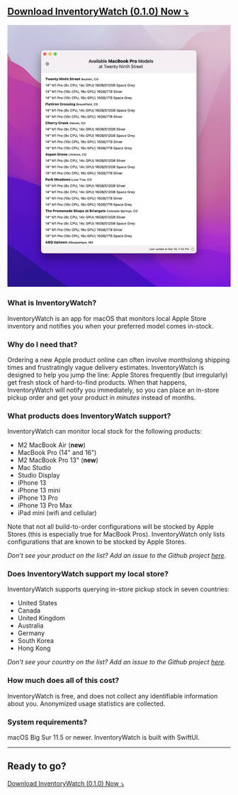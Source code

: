 ## [Download InventoryWatch (0.1.0) Now ⤵️](./InventoryWatch-0.1.0.zip)

![InventoryWatch-Screenshot](./ic-mkt.jpg)

### What is InventoryWatch?

InventoryWatch is an app for macOS that monitors local Apple Store inventory and notifies you when your preferred model comes in-stock. 

### Why do I need that? 

Ordering a new Apple product online can often involve monthslong shipping times and frustratingly vague delivery estimates. InventoryWatch is designed to help you jump the line: Apple Stores frequently (but irregularly) get fresh stock of hard-to-find products. When that happens, InventoryWatch will notify you immediately, so you can place an in-store pickup order and get your product in *minutes* instead of months. 

### What products does InventoryWatch support? 

InventoryWatch can monitor local stock for the following products: 

* M2 MacBook Air (**new**)
* MacBook Pro (14" and 16")
* M2 MacBook Pro 13" (**new**)
* Mac Studio
* Studio Display
* iPhone 13
* iPhone 13 mini
* iPhone 13 Pro
* iPhone 13 Pro Max
* iPad mini (wifi and cellular)

Note that not all build-to-order configurations will be stocked by Apple Stores (this is especially true for MacBook Pros). InventoryWatch only lists configurations that are known to be stocked by Apple Stores. 

_Don't see your product on the list? Add an issue to the Github project [here](https://github.com/worthbak/inventory-checker-app/issues)._

### Does InventoryWatch support my local store? 

InventoryWatch supports querying in-store pickup stock in seven countries:

  * United States
  * Canada
  * United Kingdom
  * Australia
  * Germany
  * South Korea
  * Hong Kong

_Don't see your country on the list? Add an issue to the Github project [here](https://github.com/worthbak/inventory-checker-app/issues)._

### How much does all of this cost? 

InventoryWatch is free, and does not collect any identifiable information about you. Anonymized usage statistics are collected.

### System requirements? 

macOS Big Sur 11.5 or newer. InventoryWatch is built with SwiftUI. 

---

## Ready to go?

[Download InventoryWatch (0.1.0) Now ⤵️](./InventoryWatch-0.1.0.zip)
